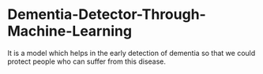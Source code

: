 # Dementia-Detector-Through-Machine-Learning
It is a model which helps in the early detection of dementia so that we could protect people who can suffer from this disease.

